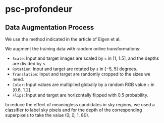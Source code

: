 # psc-profondeur

## Data Augmentation Process
We use the method indicated in the article of Eigen et al. 

We augment the training data with random online transformations: 

- `Scale`: Input and target images are scaled by `s` in [1, 1.5], and the depths are divided by `s`. 
- `Rotation`: Input and target are rotated by `s` in [−5, 5] degrees. 
- `Translation`: Input and target are randomly cropped to the sizes we need. 
- `Color`: Input values are multiplied globally by a random RGB value `c` in [0.8, 1.2]. 
- `Flips`: Input and target are horizontally flipped with 0.5 probability. 


to reduce the effect of meaningless candidates in sky regions, we used a classifier to label sky pixels and for the depth of the corresponding superpixels to take the value (0, 0, 1, 80).
